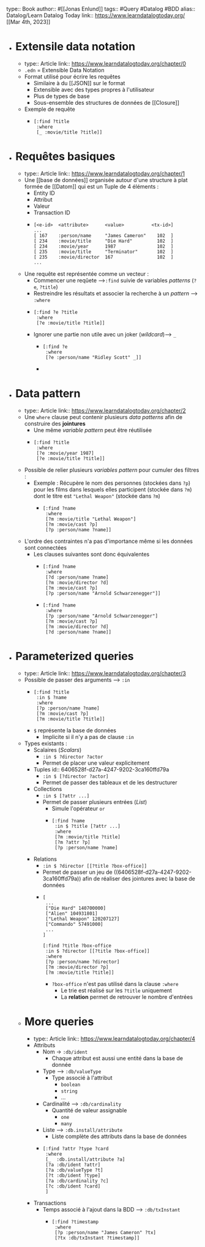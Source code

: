 type:: Book
author:: #[[Jonas Enlund]]
tags:: #Query #Datalog #BDD
alias:: Datalog/Learn Datalog Today 
link:: https://www.learndatalogtoday.org/
[[Mar 4th, 2023]]

- # Extensile data notation
	- type:: Article
	  link:: https://www.learndatalogtoday.org/chapter/0
	- `.edn` = Extensible Data Notation
	- Format utilisé pour écrire les requêtes
		- Similaire à du [[JSON]] sur le format
		- Extensible avec des types propres à l'utilisateur
		- Plus de types de base
		- Sous-ensemble des structures de données de [[Closure]]
	- Exemple de requête
		- ``` edn
		  [:find ?title
		   :where 
		   [_ :movie/title ?title]]
		  ```
- # Requêtes basiques
	- type:: Article
	  link:: https://www.learndatalogtoday.org/chapter/1
	- Une [[base de données]] organisée autour d'une structure à plat formée de [[Datom]] qui est un Tuple de 4 éléments :
		- Entity ID
		- Attribut
		- Valeur
		- Transaction ID
		- ```
		  [<e-id>  <attribute>      <value>          <tx-id>]
		  ...
		  [ 167    :person/name     "James Cameron"    102  ]
		  [ 234    :movie/title     "Die Hard"         102  ]
		  [ 234    :movie/year      1987               102  ]
		  [ 235    :movie/title     "Terminator"       102  ]
		  [ 235    :movie/director  167                102  ]
		  ...
		  ```
	- Une requête est représentée comme un vecteur :
		- Commencer une reqûete -->`:find` suivie de variables *patterns* (`?e`, `?title`)
		- Restreindre les résultats et associer la recherche à un *pattern* --> `:where`
		- ```edn
		  [:find ?e ?title
		   :where
		   [?e :movie/title ?title]]
		  ```
		- Ignorer une partie non utile avec un joker (*wildcard*)--> `_`
			- ```edn
			  [:find ?e
			   :where
			   [?e :person/name "Ridley Scott" _]]
			  ```
			-
- # Data pattern
	- type:: Article
	  link:: https://www.learndatalogtoday.org/chapter/2
	- Une `where` clause peut contenir plusieurs *data patterns* afin de construire des **jointures**
		- Une même *variable pattern* peut être réutilisée
		- ```edn
		  [:find ?title
		   :where
		   [?e :movie/year 1987]
		   [?e :movie/title ?title]]
		  ```
	- Possible de relier plusieurs *variables pattern* pour cumuler des filtres :
		- Exemple : Récupère le nom des personnes (stockées dans `?p`) pour les films dans lesquels elles participent (stockée dans `?m`) dont le titre est `"Lethal Weapon"` (stockée dans `?m`)
			- ```edn
			  [:find ?name
			   :where
			   [?m :movie/title "Lethal Weapon"]
			   [?m :movie/cast ?p]
			   [?p :person/name ?name]]
			  ```
	- L'ordre des contraintes n'a pas d'importance même si les données sont connectées
		- Les clauses suivantes sont donc équivalentes
			- ```edn
			  [:find ?name
			   :where
			   [?d :person/name ?name]
			   [?m :movie/director ?d]
			   [?m :movie/cast ?p]
			   [?p :person/name "Arnold Schwarzenegger"]]
			  ```
			- ```edn
			  [:find ?name
			   :where
			   [?p :person/name "Arnold Schwarzenegger"]
			   [?m :movie/cast ?p]
			   [?m :movie/director ?d]
			   [?d :person/name ?name]]
			  ```
- # Parameterized queries
	- type:: Article
	  link::  https://www.learndatalogtoday.org/chapter/3
	- Possible de passer des arguments --> `:in`
		- ```edn
		  [:find ?title
		   :in $ ?name
		   :where
		   [?p :person/name ?name]
		   [?m :movie/cast ?p]
		   [?m :movie/title ?title]]
		  ```
		- `$` représente la base de données
			- Implicite si il n'y a pas de clause `:in`
	- Types existants :
		- Scalaires (*Scalars*)
			- `:in $ ?director ?actor`
			- Permet de placer une valeur explicitement
		- Tuples
		  id:: 6406528f-d27a-4247-9202-3ca160ffd79a
			- `:in $ [?director ?actor]`
			- Permet de passer des tableaux et de les destructurer
		- Collections
			- `:in $ [?attr ...]`
			- Permet de passer plusieurs entrées (*List*)
				- Simule l'opérateur `or`
				- ```edn
				  [:find ?name
				   :in $ ?title [?attr ...]
				   :where
				   [?m :movie/title ?title]
				   [?m ?attr ?p]
				   [?p :person/name ?name]
				  ```
		- Relations
			- `:in $ ?director [[?title ?box-office]]`
			- Permet de passer un jeu de ((6406528f-d27a-4247-9202-3ca160ffd79a)) afin de réaliser des jointures avec la base de données
			- ```edn
			  [
			   ...
			   ["Die Hard" 140700000]
			   ["Alien" 104931801]
			   ["Lethal Weapon" 120207127]
			   ["Commando" 57491000]
			   ...
			  ]
			  
			  [:find ?title ?box-office
			   :in $ ?director [[?title ?box-office]]
			   :where
			   [?p :person/name ?director]
			   [?m :movie/director ?p]
			   [?m :movie/title ?title]]
			  ```
				- `?box-office` n'est pas utilisé dans la clause `:where`
					- Le trie est réalisé sur les `?title` uniquement
					- La **relation** permet de retrouver le nombre d'entrées
	- # More queries
		- type:: Article
		  link:: https://www.learndatalogtoday.org/chapter/4
		- Attributs
			- Nom -> `:db/ident`
				- Chaque attribut est aussi une entité dans la base de donnée
			- Type --> `:db/valueType`
				- Type associé à l'attribut
					- `boolean`
					- `string`
					- ...
			- Cardinalité --> `:db/cardinality`
				- Quantité de valeur assignable
					- `one`
					- `many`
			- Liste --> `:db.install/attribute`
				- Liste complète des attributs dans la base de données
			- ```edn
			  [:find ?attr ?type ?card
			   :where
			   [_  :db.install/attribute ?a]
			   [?a :db/ident ?attr]
			   [?a :db/valueType ?t]
			   [?t :db/ident ?type]
			   [?a :db/cardinality ?c]
			   [?c :db/ident ?card]
			   ]
			  ```
		- Transactions
			- Temps associé à l'ajout dans la BDD --> `:db/txInstant`
				- ```edn
				  [:find ?timestamp
				   :where
				   [?p :person/name "James Cameron" ?tx]
				   [?tx :db/txInstant ?timestamp]]
				  ```